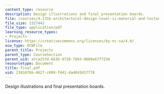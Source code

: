 ```yaml
---
content_type: resource
description: Design illustrations and final presentation boards.
file: /courses/4-131b-architectural-design-level-ii-material-and-tectonic-transformations-the-herreshoff-museum-fall-2003/230167bb462fc699f441da4843d1ff78_final.pdf
file_size: 1327441
file_type: application/pdf
learning_resource_types:
- Projects
license: https://creativecommons.org/licenses/by-nc-sa/4.0/
ocw_type: OCWFile
parent_title: Projects
parent_type: CourseSection
parent_uid: a7ca257d-6b3b-9720-7993-0609e67f7256
resourcetype: Document
title: final.pdf
uid: 230167bb-462f-c699-f441-da4843d1ff78
---
```

Design illustrations and final presentation boards.